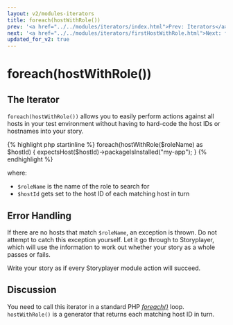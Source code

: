 ```yaml
---
layout: v2/modules-iterators
title: foreach(hostWithRole())
prev: '<a href="../../modules/iterators/index.html">Prev: Iterators</a>'
next: '<a href="../../modules/iterators/firstHostWithRole.html">Next: foreach(firstHostWithRole())</a>'
updated_for_v2: true
---
```


# foreach(hostWithRole())

## The Iterator

`foreach(hostWithRole())` allows you to easily perform actions against all hosts in your test environment without having to hard-code the host IDs or hostnames into your story.

{% highlight php startinline %}
foreach(hostWithRole($roleName) as $hostId) {
    expectsHost($hostId)->packageIsInstalled("my-app");
}
{% endhighlight %}

where:

* `$roleName` is the name of the role to search for
* `$hostId` gets set to the host ID of each matching host in turn

## Error Handling

If there are no hosts that match `$roleName`, an exception is thrown. Do not attempt to catch this exception yourself. Let it go through to Storyplayer, which will use the information to work out whether your story as a whole passes or fails.

Write your story as if every Storyplayer module action will succeed.

## Discussion

You need to call this iterator in a standard PHP _[foreach()](http://www.php.net/foreach)_ loop. `hostWithRole()` is a generator that returns each matching host ID in turn.